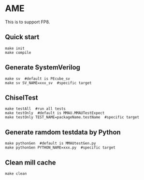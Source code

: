 # AME  

This is to support FP8.

## Quick start

```
make init
make compile
```

## Generate SystemVerilog

```
make sv  #default is PEcube_sv
make sv SV_NAME=xxx_sv  #specific target
```

## ChiselTest

```
make testAll  #run all tests
make testOnly  #default is MMAU.MMAUTestExpect
make testOnly TEST_NAME=packageName.testName  #specific target
```

## Generate ramdom testdata by Python

```
make pythonGen  #default is MMAUtestGen.py
make pythonGen PYTHON_NAME=xxx.py  #specific target
```

## Clean mill cache

```
make clean
```
